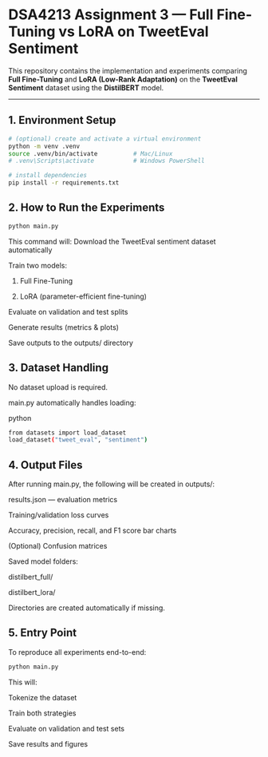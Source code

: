 # DSA4213 Assignment 3 — Full Fine-Tuning vs LoRA on TweetEval Sentiment

This repository contains the implementation and experiments comparing **Full Fine-Tuning** and **LoRA (Low-Rank Adaptation)** on the **TweetEval Sentiment** dataset using the **DistilBERT** model.

---

## 1. Environment Setup

```bash
# (optional) create and activate a virtual environment
python -m venv .venv
source .venv/bin/activate          # Mac/Linux
# .venv\Scripts\activate           # Windows PowerShell

# install dependencies
pip install -r requirements.txt
```
## 2. How to Run the Experiments
```bash
python main.py
```
This command will:
Download the TweetEval sentiment dataset automatically

Train two models:

1. Full Fine-Tuning

2. LoRA (parameter-efficient fine-tuning)

Evaluate on validation and test splits

Generate results (metrics & plots)

Save outputs to the outputs/ directory

## 3. Dataset Handling
No dataset upload is required.

main.py automatically handles loading:

python
```bash
from datasets import load_dataset
load_dataset("tweet_eval", "sentiment")
```
## 4. Output Files
After running main.py, the following will be created in outputs/:

results.json — evaluation metrics

Training/validation loss curves

Accuracy, precision, recall, and F1 score bar charts

(Optional) Confusion matrices

Saved model folders:

distilbert_full/

distilbert_lora/

Directories are created automatically if missing.

## 5. Entry Point
To reproduce all experiments end-to-end:
```bash
python main.py
```
This will:

Tokenize the dataset

Train both strategies

Evaluate on validation and test sets

Save results and figures

